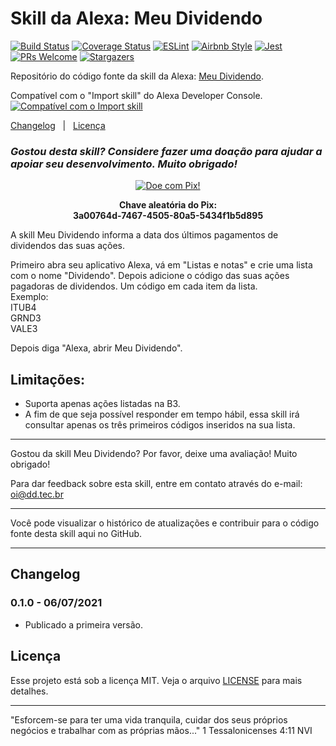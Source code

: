 # Skill da Alexa: Meu Dividendo

[![Build Status](https://travis-ci.com/dadeke/alexa-skill-meu-dividendo.svg?branch=main)](https://travis-ci.com/github/dadeke/alexa-skill-meu-dividendo)
[![Coverage Status](https://codecov.io/gh/dadeke/alexa-skill-meu-dividendo/branch/main/graph/badge.svg)](https://codecov.io/gh/dadeke/alexa-skill-meu-dividendo)
[![ESLint](https://img.shields.io/badge/eslint-6.8.0-4b32c3?style=flat-square&logo=eslint)](https://eslint.org/)
[![Airbnb Style](https://flat.badgen.net/badge/style-guide/airbnb/ff5a5f?icon=airbnb)](https://github.com/airbnb/javascript)
[![Jest](https://img.shields.io/badge/jest-26.6.3-brightgreen?style=flat-square&logo=jest)](https://jestjs.io/)
[![PRs Welcome](https://img.shields.io/badge/PRs-welcome-brightgreen.svg?style=flat-square)](http://makeapullrequest.com)
[![Stargazers](https://img.shields.io/github/stars/dadeke/alexa-skill-meu-dividendo?style=social)](https://github.com/dadeke/alexa-skill-meu-dividendo/stargazers)

Repositório do código fonte da skill da Alexa: [Meu Dividendo](#loja).

Compatível com o "Import skill" do Alexa Developer Console.
[![Compatível com o Import skill](https://i.imgur.com/65L4f3f.png)](https://developer.amazon.com/alexa/console/ask/create-new-skill)

[Changelog](#changelog)&nbsp;&nbsp;&nbsp;|&nbsp;&nbsp;&nbsp;[Licença](#licença)

### _Gostou desta skill? Considere fazer uma doação para ajudar a apoiar seu desenvolvimento. Muito obrigado!_

[<p align="center">![Doe com Pix!](https://i.imgur.com/bN31vEZ.png)</p>](https://picpay.me/deividsondamasio)
<p align="center"><b>Chave aleatória do Pix:</b><br /><b>3a00764d-7467-4505-80a5-5434f1b5d895</b></p>

A skill Meu Dividendo informa a data dos últimos pagamentos de dividendos das suas ações.

Primeiro abra seu aplicativo Alexa, vá em "Listas e notas" e crie uma lista com o nome "Dividendo". Depois adicione o código das suas ações pagadoras de dividendos.
Um código em cada item da lista.  
Exemplo:  
ITUB4  
GRND3  
VALE3  

Depois diga "Alexa, abrir Meu Dividendo".

## Limitações:
- Suporta apenas ações listadas na B3.
- A fim de que seja possível responder em tempo hábil, essa skill irá consultar apenas os três primeiros códigos inseridos na sua lista.

----------------

Gostou da skill Meu Dividendo? Por favor, deixe uma avaliação! Muito obrigado!

Para dar feedback sobre esta skill, entre em contato através do e-mail: oi@dd.tec.br

----------------

Você pode visualizar o histórico de atualizações e contribuir para o código fonte desta skill aqui no GitHub.

----------------

## Changelog ##

### 0.1.0 - 06/07/2021 ###
- Publicado a primeira versão.

## Licença ##

Esse projeto está sob a licença MIT. Veja o arquivo [LICENSE](LICENSE.txt) para mais detalhes.

----------------

"Esforcem-se para ter uma vida tranquila, cuidar dos seus próprios negócios e trabalhar com as próprias mãos..." 1 Tessalonicenses 4:11 NVI
